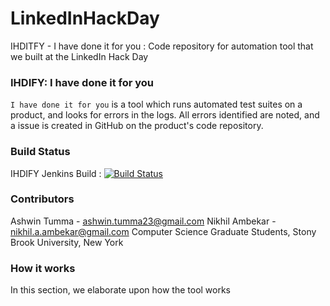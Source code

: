 # LinkedInHackDay
IHDITFY - I have done it for you : Code repository for automation tool that we built at the LinkedIn Hack Day

### IHDIFY: I have done it for you
`I have done it for you` is a tool which runs automated test suites on a product, and looks for errors in the logs. All errors identified are noted, and a issue is created in GitHub on the product's code repository.

### Build Status
IHDIFY Jenkins Build : [![Build Status](http://ec2-52-10-66-119.us-west-2.compute.amazonaws.com:8080/job/LinkedInHackDay/badge/icon)](http://ec2-52-10-66-119.us-west-2.compute.amazonaws.com:8080/job/LinkedInHackDay)

### Contributors
Ashwin Tumma - ashwin.tumma23@gmail.com
Nikhil Ambekar - nikhil.a.ambekar@gmail.com
Computer Science Graduate Students,
Stony Brook University, New York

### How it works
In this section, we elaborate upon how the tool works
